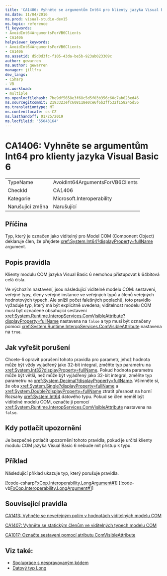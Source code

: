 ```yaml
---
title: 'CA1406: Vyhněte se argumentům Int64 pro klienty jazyka Visual Basic 6'
ms.date: 11/04/2016
ms.prod: visual-studio-dev15
ms.topic: reference
f1_keywords:
- AvoidInt64ArgumentsForVB6Clients
- CA1406
helpviewer_keywords:
- AvoidInt64ArgumentsForVB6Clients
- CA1406
ms.assetid: d5d0d3fc-f105-43da-be5b-923ab023309c
author: gewarren
ms.author: gewarren
manager: jillfra
dev_langs:
- CSharp
- VB
ms.workload:
- multiple
ms.openlocfilehash: 7be9df5658e3f68c5d5f03b356c60c7ab023ed46
ms.sourcegitcommit: 2193323efc608118e0ce6f6b2ff532f158245d56
ms.translationtype: MT
ms.contentlocale: cs-CZ
ms.lasthandoff: 01/25/2019
ms.locfileid: "55043164"
---
```

# <a name="ca1406-avoid-int64-arguments-for-visual-basic-6-clients"></a>CA1406: Vyhněte se argumentům Int64 pro klienty jazyka Visual Basic 6

|||
|-|-|
|TypeName|AvoidInt64ArgumentsForVB6Clients|
|CheckId|CA1406|
|Kategorie|Microsoft.Interoperability|
|Narušující změna|Narušující|

## <a name="cause"></a>Příčina
 Typ, který je označen jako viditelný pro Model COM (Component Object) deklaruje člen, že přejdete <xref:System.Int64?displayProperty=fullName> argument.

## <a name="rule-description"></a>Popis pravidla
 Klienty modulu COM jazyka Visual Basic 6 nemohou přistupovat k 64bitová celá čísla.

 Ve výchozím nastavení, jsou následující viditelné modelu COM: sestavení, veřejné typy, členy veřejné instance ve veřejných typů a členů veřejných hodnotových typech. Ale snížil počet falešných poplachů, toto pravidlo vyžaduje typ, který má být explicitně uvedena; viditelnost modelu COM musí být označené obsahující sestavení <xref:System.Runtime.InteropServices.ComVisibleAttribute?displayProperty=fullName> nastavena na `false` a typ musí být označeny pomocí <xref:System.Runtime.InteropServices.ComVisibleAttribute> nastavena na `true`.

## <a name="how-to-fix-violations"></a>Jak vyřešit porušení
 Chcete-li opravit porušení tohoto pravidla pro parametr, jehož hodnota může být vždy vyjádřený jako 32-bit integral, změňte typ parametru na <xref:System.Int32?displayProperty=fullName>. Pokud hodnota parametru může být větší, než může být vyjádřený jako 32-bit integral, změňte typ parametru na <xref:System.Decimal?displayProperty=fullName>. Všimněte si, že oba <xref:System.Single?displayProperty=fullName> a <xref:System.Double?displayProperty=fullName> ztratit přesnost na horní Rozsahy <xref:System.Int64> datového typu. Pokud se člen neměl být viditelné modelu COM, označte ji pomocí <xref:System.Runtime.InteropServices.ComVisibleAttribute> nastavena na `false`.

## <a name="when-to-suppress-warnings"></a>Kdy potlačit upozornění
 Je bezpečné potlačit upozornění tohoto pravidla, pokud je určitá klienty modulu COM jazyka Visual Basic 6 nebude mít přístup k typu.

## <a name="example"></a>Příklad
 Následující příklad ukazuje typ, který porušuje pravidla.

 [!code-csharp[FxCop.Interoperability.LongArgument#1](../code-quality/codesnippet/CSharp/ca1406-avoid-int64-arguments-for-visual-basic-6-clients_1.cs)]
 [!code-vb[FxCop.Interoperability.LongArgument#1](../code-quality/codesnippet/VisualBasic/ca1406-avoid-int64-arguments-for-visual-basic-6-clients_1.vb)]

## <a name="related-rules"></a>Související pravidla
 [CA1413: Vyhněte se neveřejným polím v hodnotách viditelných modelu COM](../code-quality/ca1413-avoid-non-public-fields-in-com-visible-value-types.md)

 [CA1407: Vyhněte se statickým členům ve viditelných typech modelu COM](../code-quality/ca1407-avoid-static-members-in-com-visible-types.md)

 [CA1017: Označte sestavení pomocí atributu ComVisibleAttribute](../code-quality/ca1017-mark-assemblies-with-comvisibleattribute.md)

## <a name="see-also"></a>Viz také:

- [Spolupráce s nespravovaným kódem](/dotnet/framework/interop/index)
- [Datový typ Long](/dotnet/visual-basic/language-reference/data-types/long-data-type)